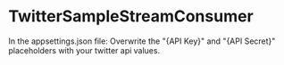 # TwitterSampleStreamConsumer

In the appsettings.json file: Overwrite the "{API Key}" and "{API Secret}" placeholders with your twitter api values.
